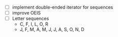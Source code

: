- [ ] implement double-ended iterator for sequences
- [ ] improve OEIS
- [ ] Letter sequences
  - C, F, I, L, O, R
  - J, F, M, A, M, J, J, A, S, O, N, D